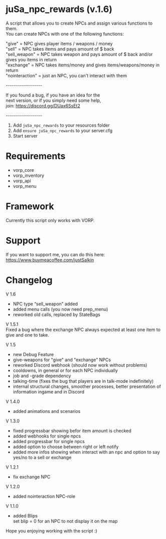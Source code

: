 # juSa_npc_rewards (v.1.6)
A script that allows you to create NPCs and assign various functions to them. <br>
You can create NPCs with one of the following functions:

"give" = NPC gives player items / weapons / money <br>
"sell" = NPC takes items and pays amount of $ back <br>
"sell_weapon" = NPC takes weapon and pays amount of $ back and/or gives you items in return <br>
"exchange" = NPC takes items/money and gives items/weapons/money in return <br>
"nointeraction" = just an NPC, you can't interact with them <br>

------------------<br>

If you found a bug, if you have an idea for the <br>
next version, or if you simply need some help,<br>
join: https://discord.gg/DUax6SsEt2

------------------<br>

1) Add ``juSa_npc_rewards`` to your resources folder
2) Add ``ensure juSa_npc_rewards`` to your server.cfg
3) Start server

# Requirements
- vorp_core
- vorp_inventory
- vorp_api
- vorp_menu


# Framework
Currently this script only works with VORP.

# Support

If you want to support me, you can do this here: <br>
https://www.buymeacoffee.com/justSalkin

# Changelog

V 1.6 <br>
- NPC type “sell_weapon” added <br>
- added menu calls (you now need prep_menu) <br>
- reworked old calls, replaced by StateBags <br>

V 1.5.1 <br>
Fixed a bug where the exchange NPC always expected at least one item to give and one to take.

V 1.5 <br>
- new Debug Feature <br>
- give-weapons for "give" and "exchange" NPCs <br>
- reworked Discord webhook (should now work without problems) <br>
- cooldowns, in general or for each NPC individually <br>
-  job and -grade dependency <br>
- talking-time (fixes the bug that players are in talk-mode indefinitely) <br>
- internal structural changes, smoother processes, better presentation of information ingame and in Discord <br>


V 1.4.0 <br>
- added animations and scenarios

V 1.3.0 <br>
- fixed progressbar showing befor item amount is checked <br>
- added webhooks for single npcs <br>
- added progressbar for single npcs <br>
- added option to choose between right or left notify <br>
- added more infos showing when interact with an npc and option to say yes/no to a sell or exchange <br>

V 1.2.1  <br>
- fix exchange NPC <br>

V 1.2.0  <br>
- added nointeraction NPC-role

V 1.1.0 <br>
- added Blips <br>
set blip = 0 for an NPC to not display it on the map <br>


Hope you enjoying working with the script :)
